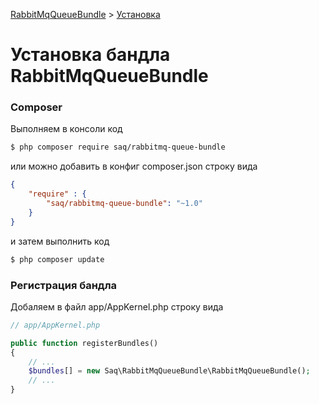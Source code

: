 [RabbitMqQueueBundle](https://saqot.github.io/RabbitMqQueueBundle/) >
[Установка](index-ru.md)


# Установка бандла RabbitMqQueueBundle

### Composer
Выполняем в консоли код
```bash
$ php composer require saq/rabbitmq-queue-bundle
```
или можно добавить в конфиг composer.json строку вида
```json
{
    "require" : {
        "saq/rabbitmq-queue-bundle": "~1.0"
    }
}
```
и затем выполнить код 
```bash
$ php composer update
```

### Регистрация бандла
Добаляем в файл app/AppKernel.php строку вида

```php
// app/AppKernel.php

public function registerBundles()
{
    // ...
    $bundles[] = new Saq\RabbitMqQueueBundle\RabbitMqQueueBundle();
    // ...
}
```

